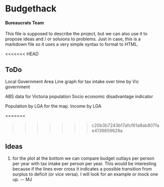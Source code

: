 # Budgethack 

#### Bureaucrats Team


This file is supposed to describe the project, but we can also use it to propose ideas and / or soluions to problems. Just in case, this is a markdown file so it uses a very simple syntax to format to HTML.

<<<<<<< HEAD
## ToDo

Local Government Area
Line graph for tax intake over time by Vic government

ABS data for Victoria population
Socio economic disadvantage indicator

Population by LGA for the map.
Income by LGA

=======
>>>>>>> c20b3b7243b17afcf61a8ab807fae4139859628a

## Ideas

1. for the plot at the bottom we can compare budget outlays per person per year with tax intake per person per year. This would be interesting because if the lines ever cross it indicates a possible transition from surplus to deficit (or vice versa). I will look for an example or mock one up. -- MJ

